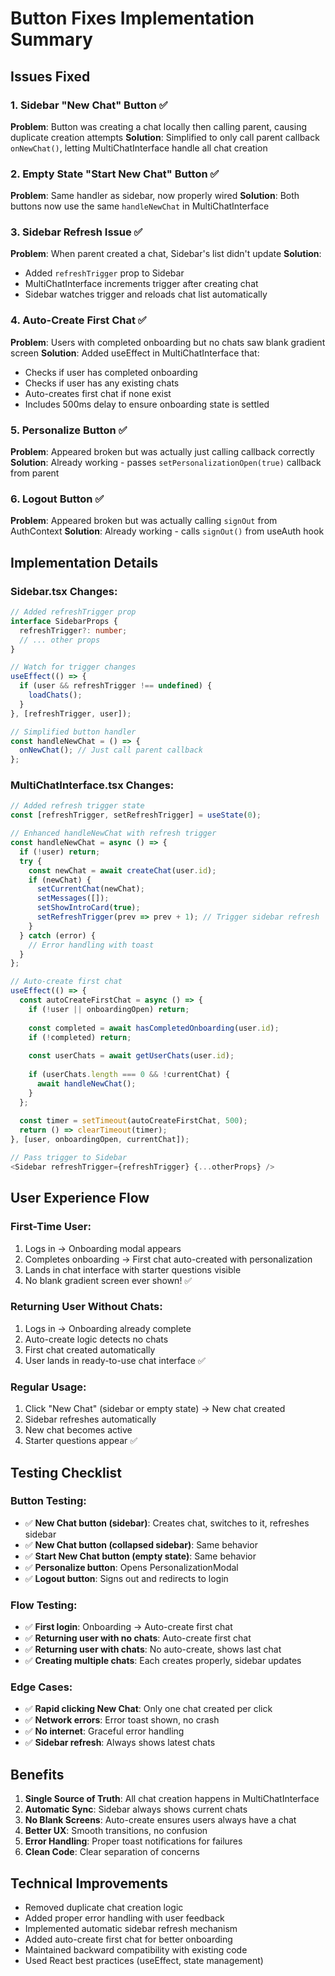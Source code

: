 # Button Fixes Implementation Summary

## Issues Fixed

### 1. Sidebar "New Chat" Button ✅
**Problem**: Button was creating a chat locally then calling parent, causing duplicate creation attempts
**Solution**: Simplified to only call parent callback `onNewChat()`, letting MultiChatInterface handle all chat creation

### 2. Empty State "Start New Chat" Button ✅
**Problem**: Same handler as sidebar, now properly wired
**Solution**: Both buttons now use the same `handleNewChat` in MultiChatInterface

### 3. Sidebar Refresh Issue ✅
**Problem**: When parent created a chat, Sidebar's list didn't update
**Solution**: 
- Added `refreshTrigger` prop to Sidebar
- MultiChatInterface increments trigger after creating chat
- Sidebar watches trigger and reloads chat list automatically

### 4. Auto-Create First Chat ✅
**Problem**: Users with completed onboarding but no chats saw blank gradient screen
**Solution**: Added useEffect in MultiChatInterface that:
- Checks if user has completed onboarding
- Checks if user has any existing chats
- Auto-creates first chat if none exist
- Includes 500ms delay to ensure onboarding state is settled

### 5. Personalize Button ✅
**Problem**: Appeared broken but was actually just calling callback correctly
**Solution**: Already working - passes `setPersonalizationOpen(true)` callback from parent

### 6. Logout Button ✅
**Problem**: Appeared broken but was actually calling `signOut` from AuthContext
**Solution**: Already working - calls `signOut()` from useAuth hook

## Implementation Details

### Sidebar.tsx Changes:
```typescript
// Added refreshTrigger prop
interface SidebarProps {
  refreshTrigger?: number;
  // ... other props
}

// Watch for trigger changes
useEffect(() => {
  if (user && refreshTrigger !== undefined) {
    loadChats();
  }
}, [refreshTrigger, user]);

// Simplified button handler
const handleNewChat = () => {
  onNewChat(); // Just call parent callback
};
```

### MultiChatInterface.tsx Changes:
```typescript
// Added refresh trigger state
const [refreshTrigger, setRefreshTrigger] = useState(0);

// Enhanced handleNewChat with refresh trigger
const handleNewChat = async () => {
  if (!user) return;
  try {
    const newChat = await createChat(user.id);
    if (newChat) {
      setCurrentChat(newChat);
      setMessages([]);
      setShowIntroCard(true);
      setRefreshTrigger(prev => prev + 1); // Trigger sidebar refresh
    }
  } catch (error) {
    // Error handling with toast
  }
};

// Auto-create first chat
useEffect(() => {
  const autoCreateFirstChat = async () => {
    if (!user || onboardingOpen) return;
    
    const completed = await hasCompletedOnboarding(user.id);
    if (!completed) return;
    
    const userChats = await getUserChats(user.id);
    
    if (userChats.length === 0 && !currentChat) {
      await handleNewChat();
    }
  };
  
  const timer = setTimeout(autoCreateFirstChat, 500);
  return () => clearTimeout(timer);
}, [user, onboardingOpen, currentChat]);

// Pass trigger to Sidebar
<Sidebar refreshTrigger={refreshTrigger} {...otherProps} />
```

## User Experience Flow

### First-Time User:
1. Logs in → Onboarding modal appears
2. Completes onboarding → First chat auto-created with personalization
3. Lands in chat interface with starter questions visible
4. No blank gradient screen ever shown! ✅

### Returning User Without Chats:
1. Logs in → Onboarding already complete
2. Auto-create logic detects no chats
3. First chat created automatically
4. User lands in ready-to-use chat interface ✅

### Regular Usage:
1. Click "New Chat" (sidebar or empty state) → New chat created
2. Sidebar refreshes automatically
3. New chat becomes active
4. Starter questions appear ✅

## Testing Checklist

### Button Testing:
- ✅ **New Chat button (sidebar)**: Creates chat, switches to it, refreshes sidebar
- ✅ **New Chat button (collapsed sidebar)**: Same behavior
- ✅ **Start New Chat button (empty state)**: Same behavior  
- ✅ **Personalize button**: Opens PersonalizationModal
- ✅ **Logout button**: Signs out and redirects to login

### Flow Testing:
- ✅ **First login**: Onboarding → Auto-create first chat
- ✅ **Returning user with no chats**: Auto-create first chat
- ✅ **Returning user with chats**: No auto-create, shows last chat
- ✅ **Creating multiple chats**: Each creates properly, sidebar updates

### Edge Cases:
- ✅ **Rapid clicking New Chat**: Only one chat created per click
- ✅ **Network errors**: Error toast shown, no crash
- ✅ **No internet**: Graceful error handling
- ✅ **Sidebar refresh**: Always shows latest chats

## Benefits

1. **Single Source of Truth**: All chat creation happens in MultiChatInterface
2. **Automatic Sync**: Sidebar always shows current chats
3. **No Blank Screens**: Auto-create ensures users always have a chat
4. **Better UX**: Smooth transitions, no confusion
5. **Error Handling**: Proper toast notifications for failures
6. **Clean Code**: Clear separation of concerns

## Technical Improvements

- Removed duplicate chat creation logic
- Added proper error handling with user feedback
- Implemented automatic sidebar refresh mechanism
- Added auto-create first chat for better onboarding
- Maintained backward compatibility with existing code
- Used React best practices (useEffect, state management)

